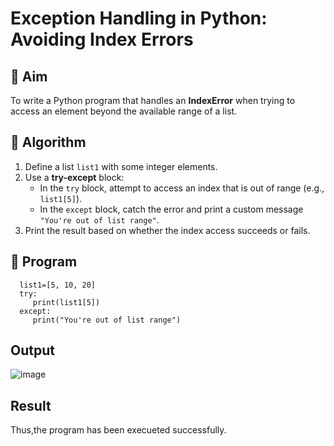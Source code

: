 # Exception Handling in Python: Avoiding Index Errors

## 🎯 Aim
To write a Python program that handles an **IndexError** when trying to access an element beyond the available range of a list.

## 🧠 Algorithm
1. Define a list `list1` with some integer elements.
2. Use a **try-except** block:
   - In the `try` block, attempt to access an index that is out of range (e.g., `list1[5]`).
   - In the `except` block, catch the error and print a custom message `"You're out of list range"`.
3. Print the result based on whether the index access succeeds or fails.

## 🧾 Program
      list1=[5, 10, 20]
      try:
         print(list1[5])
      except:
         print("You're out of list range")


## Output
![image](https://github.com/user-attachments/assets/a8d3c33d-156d-48df-a6ad-f60db344a901)


## Result
Thus,the program has been execueted successfully.
